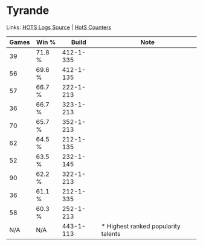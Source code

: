 # Tyrande

Links: [HOTS Logs Source](https://www.hotslogs.com/Sitewide/HeroDetails?Hero=Tyrande) | [HotS Counters](http://hotscounters.com/#/hero/Tyrande)

Games  | Win %  | Build     | Note
-----  | -----  | -----     | ----
39     | 71.8 % | 412-1-335 | 
56     | 69.6 % | 412-1-135 | 
57     | 66.7 % | 222-1-213 | 
36     | 66.7 % | 323-1-213 | 
70     | 65.7 % | 352-1-213 | 
62     | 64.5 % | 212-1-135 | 
52     | 63.5 % | 232-1-145 | 
90     | 62.2 % | 322-1-213 | 
36     | 61.1 % | 212-1-335 | 
58     | 60.3 % | 252-1-213 | 
N/A    | N/A    | 443-1-113 | * Highest ranked popularity talents
